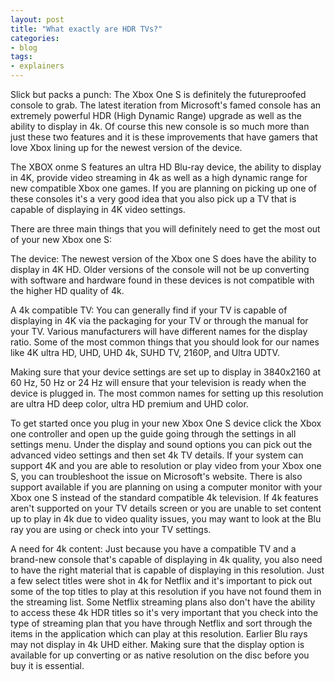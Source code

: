 ---
layout: post
title: "What exactly are HDR TVs?"
categories:
- blog
tags:
- explainers
---Slick but packs a punch: The Xbox One S is definitely the futureproofed console to grab. The latest iteration from Microsoft's famed console has an extremely powerful HDR (High Dynamic Range) upgrade as well as the ability to display in 4k. Of course this new console is so much more than just these two features and it is these improvements that have gamers that love Xbox lining up for the newest version of the device. The XBOX onme S features an ultra HD Blu-ray device, the ability to display in 4K, provide video streaming in 4k as well as a high dynamic range for new compatible Xbox one games. If you are planning on picking up one of these consoles it's a very good idea that you also pick up a TV that is capable of displaying in 4K video settings. 
There are three main things that you will definitely need to get the most out of your new Xbox one S:The device: The newest version of the Xbox one S does have the ability to display in 4K HD. Older versions of the console will not be up converting with software and hardware found in these devices is not compatible with the higher HD quality of 4k. A 4k compatible TV: You can generally find if your TV is capable of displaying in 4K via the packaging for your TV or through the manual for your TV. Various manufacturers will have different names for the display ratio. Some of the most common things that you should look for our names like 4K ultra HD, UHD, UHD 4k, SUHD TV, 2160P, and Ultra UDTV.
Making sure that your device settings are set up to display in 3840x2160 at 60 Hz, 50 Hz or 24 Hz will ensure that your television is ready when the device is plugged in. The most common names for setting up this resolution are ultra HD deep color, ultra HD premium and UHD color. 
To get started once you plug in your new Xbox One S device click the Xbox one controller and open up the guide going through the settings in all settings menu. Under the display and sound options you can pick out the advanced video settings and then set 4k TV details. If your system can support 4K and you are able to resolution or play video from your Xbox one S, you can troubleshoot the issue on Microsoft's website. There is also support available if you are planning on using a computer monitor with your Xbox one S instead of the standard compatible 4k television. If 4k features aren't supported on your TV details screen or you are unable to set content up to play in 4k due to video quality issues, you may want to look at the Blu ray you are using or check into your TV settings. A need for 4k content:Just because you have a compatible TV and a brand-new console that's capable of displaying in 4k quality, you also need to have the right material that is capable of displaying in this resolution. Just a few select titles were shot in 4k for Netflix and it's important to pick out some of the top titles to play at this resolution if you have not found them in the streaming list. Some Netflix streaming plans also don't have the ability to access these 4k HDR titles so it's very important that you check into the type of streaming plan that you have through Netflix and sort through the items in the application which can play at this resolution. Earlier Blu rays may not display in 4k UHD either. Making sure that the display option is available for up converting or as native resolution on the disc before you buy it is essential. 